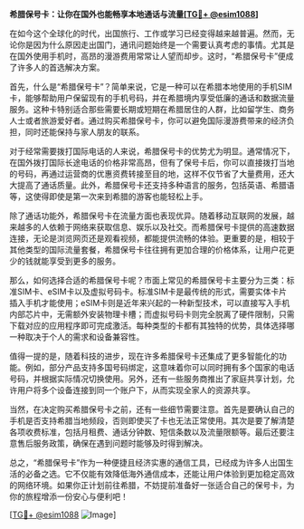 **希腊保号卡：让你在国外也能畅享本地通话与流量[[TG💪+ @esim1088](https://t.me/s/esim1088)]**

在如今这个全球化的时代，出国旅行、工作或学习已经变得越来越普遍。然而，无论你是因为什么原因走出国门，通讯问题始终是一个需要认真考虑的事情。尤其是在国外使用手机时，高昂的漫游费用常常让人望而却步。这时，“希腊保号卡”便成了许多人的首选解决方案。

首先，什么是“希腊保号卡”？简单来说，它是一种可以在希腊本地使用的手机SIM卡，能够帮助用户保留现有的手机号码，并在希腊境内享受低廉的通话和数据流量服务。这种卡特别适合那些需要长期或短期在希腊居住的人群，比如留学生、商务人士或者旅游爱好者。通过购买希腊保号卡，你可以避免国际漫游费带来的经济负担，同时还能保持与家人朋友的联系。

对于经常需要拨打国际电话的人来说，希腊保号卡的优势尤为明显。通常情况下，在国外拨打国际长途电话的价格非常高昂，但有了保号卡后，你可以直接拨打当地的号码，再通过运营商的优惠资费转接至目的地，这样不仅节省了大量费用，还大大提高了通话质量。此外，希腊保号卡还支持多种语言的服务，包括英语、希腊语等，这使得即使是第一次来到希腊的游客也能轻松上手。

除了通话功能外，希腊保号卡在流量方面也表现优异。随着移动互联网的发展，越来越多的人依赖于网络来获取信息、娱乐以及社交。而希腊保号卡提供的高速数据连接，无论是浏览网页还是观看视频，都能提供流畅的体验。更重要的是，相较于其他类型的国际流量套餐，希腊保号卡往往拥有更加合理的价格体系，让用户花更少的钱就能享受到更多的服务。

那么，如何选择合适的希腊保号卡呢？市面上常见的希腊保号卡主要分为三类：标准SIM卡、eSIM卡以及虚拟号码卡。标准SIM卡是最传统的形式，需要实体卡片插入手机才能使用；eSIM卡则是近年来兴起的一种新型技术，可以直接写入手机内部芯片中，无需额外安装物理卡槽；而虚拟号码卡则完全脱离了硬件限制，只需下载对应的应用程序即可完成激活。每种类型的卡都有其独特的优势，具体选择哪一种取决于个人的需求和设备兼容性。

值得一提的是，随着科技的进步，现在许多希腊保号卡还集成了更多智能化的功能。例如，部分产品支持多国号码绑定，这意味着你可以同时拥有多个国家的电话号码，并根据实际情况切换使用。另外，还有一些服务商推出了家庭共享计划，允许用户将多个设备连接到同一个账户下，从而实现全家人的资源共享。

当然，在决定购买希腊保号卡之前，还有一些细节需要注意。首先是要确认自己的手机是否支持希腊当地频段，否则即使买了卡也无法正常使用。其次是要了解清楚各项收费标准，包括月租费、通话分钟数、短信条数以及流量限额等。最后还要注意售后服务政策，确保在遇到问题时能够及时得到解决。

总之，“希腊保号卡”作为一种便捷且经济实惠的通信工具，已经成为许多人出国生活的必备之选。它不仅能有效降低海外通信成本，还能让用户体验到更加稳定高效的网络环境。如果你正计划前往希腊，不妨提前准备好一张适合自己的保号卡，为你的旅程增添一份安心与便利吧！

[[TG💪+ @esim1088](https://t.me/s/esim1088) ![Image](https://i.postimg.cc/4NQfJmqS/Snipaste-2025-05-13-00-14-12.png)]